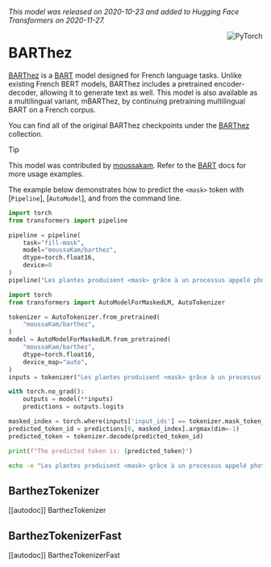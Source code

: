 <!--Copyright 2020 The HuggingFace Team. All rights reserved.

Licensed under the Apache License, Version 2.0 (the "License"); you may not use this file except in compliance with
the License. You may obtain a copy of the License at

http://www.apache.org/licenses/LICENSE-2.0

Unless required by applicable law or agreed to in writing, software distributed under the License is distributed on
an "AS IS" BASIS, WITHOUT WARRANTIES OR CONDITIONS OF ANY KIND, either express or implied. See the License for the
specific language governing permissions and limitations under the License.

⚠️ Note that this file is in Markdown but contain specific syntax for our doc-builder (similar to MDX) that may not be
rendered properly in your Markdown viewer.

-->
*This model was released on 2020-10-23 and added to Hugging Face Transformers on 2020-11-27.*

<div style="float: right;">
    <div class="flex flex-wrap space-x-1">
        <img alt="PyTorch" src="https://img.shields.io/badge/PyTorch-DE3412?style=flat&logo=pytorch&logoColor=white">
    </div>
</div>

# BARThez

[BARThez](https://huggingface.co/papers/2010.12321) is a [BART](./bart) model designed for French language tasks. Unlike existing French BERT models, BARThez includes a pretrained encoder-decoder, allowing it to generate text as well. This model is also available as a multilingual variant, mBARThez, by continuing pretraining multilingual BART on a French corpus.

You can find all of the original BARThez checkpoints under the [BARThez](https://huggingface.co/collections/dascim/barthez-670920b569a07aa53e3b6887) collection.

> [!TIP]
> This model was contributed by [moussakam](https://huggingface.co/moussakam).
> Refer to the [BART](./bart) docs for more usage examples.


The example below demonstrates how to predict the `<mask>` token with [`Pipeline`], [`AutoModel`], and from the command line.

<hfoptions id="usage">
<hfoption id="Pipeline">

```py
import torch
from transformers import pipeline

pipeline = pipeline(
    task="fill-mask",
    model="moussaKam/barthez",
    dtype=torch.float16,
    device=0
)
pipeline("Les plantes produisent <mask> grâce à un processus appelé photosynthèse.")
```

</hfoption>
<hfoption id="AutoModel">

```py
import torch
from transformers import AutoModelForMaskedLM, AutoTokenizer

tokenizer = AutoTokenizer.from_pretrained(
    "moussaKam/barthez",
)
model = AutoModelForMaskedLM.from_pretrained(
    "moussaKam/barthez",
    dtype=torch.float16,
    device_map="auto",
)
inputs = tokenizer("Les plantes produisent <mask> grâce à un processus appelé photosynthèse.", return_tensors="pt").to(model.device)

with torch.no_grad():
    outputs = model(**inputs)
    predictions = outputs.logits

masked_index = torch.where(inputs['input_ids'] == tokenizer.mask_token_id)[1]
predicted_token_id = predictions[0, masked_index].argmax(dim=-1)
predicted_token = tokenizer.decode(predicted_token_id)

print(f"The predicted token is: {predicted_token}")
```

</hfoption>
<hfoption id="transformers CLI">

```bash
echo -e "Les plantes produisent <mask> grâce à un processus appelé photosynthèse." | transformers run --task fill-mask --model moussaKam/barthez --device 0
```

</hfoption>
</hfoptions>

## BarthezTokenizer

[[autodoc]] BarthezTokenizer

## BarthezTokenizerFast

[[autodoc]] BarthezTokenizerFast
